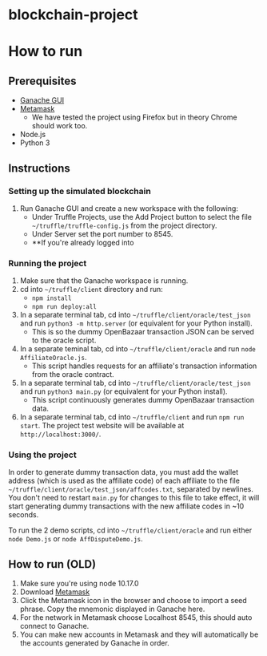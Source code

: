 # blockchain-project

# How to run
## Prerequisites
- [Ganache GUI](https://www.trufflesuite.com/ganache)
- [Metamask](https://metamask.io/)
  - We have tested the project using Firefox but in theory Chrome should work too.
- Node.js
- Python 3

## Instructions
### Setting up the simulated blockchain
1. Run Ganache GUI and create a new workspace with the following:
    - Under Truffle Projects, use the Add Project button to select the file `~/truffle/truffle-config.js` from the project directory.
    - Under Server set the port number to 8545.
    - **If you're already logged into 

### Running the project
1. Make sure that the Ganache workspace is running.
2. cd into `~/truffle/client` directory and run:
    - `npm install`
    - `npm run deploy:all`
3. In a separate terminal tab, cd into `~/truffle/client/oracle/test_json` and run `python3 -m http.server` (or equivalent for your Python install).
    - This is so the dummy OpenBazaar transaction JSON can be served to the oracle script. 
4. In a separate teminal tab, cd into `~/truffle/client/oracle` and run `node AffiliateOracle.js`.
    - This script handles requests for an affiliate's transaction information from the oracle contract.
5. In a separate terminal tab, cd into `~/truffle/client/oracle/test_json` and run `python3 main.py` (or equivalent for your Python install).
    - This script continuously generates dummy OpenBazaar transaction data. 
6. In a separate terminal tab, cd into `~/truffle/client` and run `npm run start`. The project test website will be available at `http://localhost:3000/`.

### Using the project
In order to generate dummy transaction data, you must add the wallet address (which is used as the affiliate code) of each affiliate to the file `~/truffle/client/oracle/test_json/affcodes.txt`, separated by newlines. You don't need to restart `main.py` for changes to this file to take effect, it will start generating dummy transactions with the new affiliate codes in ~10 seconds.

To run the 2 demo scripts, cd into `~/truffle/client/oracle` and run either `node Demo.js` or `node AffDisputeDemo.js`.


## How to run (OLD)
1. Make sure you're using node 10.17.0
5. Download [Metamask](https://metamask.io/)
6. Click the Metamask icon in the browser and choose to import a seed phrase. Copy the mnemonic displayed in Ganache here. 
7. For the network in Metamask choose Localhost 8545, this should auto connect to Ganache.
8. You can make new accounts in Metamask and they will automatically be the accounts generated by Ganache in order. 

